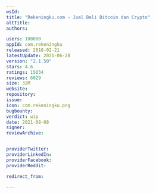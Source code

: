 ```yaml
---
wsId: 
title: "Rekeningku.com - Jual Beli Bitcoin dan Crypto"
altTitle: 
authors:

users: 100000
appId: com.rekeningku
released: 2018-02-21
latestUpdate: 2021-06-28
version: "2.1.50"
stars: 4.6
ratings: 15034
reviews: 6029
size: 32M
website: 
repository: 
issue: 
icon: com.rekeningku.png
bugbounty: 
verdict: wip
date: 2021-08-08
signer: 
reviewArchive:


providerTwitter: 
providerLinkedIn: 
providerFacebook: 
providerReddit: 

redirect_from:

---
```



